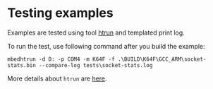 # Testing examples

Examples are tested using tool [htrun](https://github.com/ARMmbed/mbed-os-tools/tree/master/packages/mbed-host-tests) and templated print log. 

To run the test, use following command after you build the example:
```
mbedhtrun -d D: -p COM4 -m K64F -f .\BUILD\K64F\GCC_ARM\socket-stats.bin --compare-log tests\socket-stats.log
```


More details about `htrun` are [here](https://github.com/ARMmbed/htrun#testing-mbed-os-examples).

